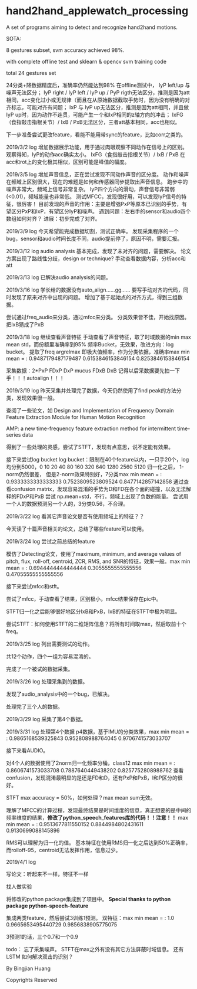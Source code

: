 # hand2hand_applewatch_processing

A set of programs aiming to detect and recognize hand2hand motions.

SOTA:

8 gestures subset, svm accuracy achieved 98%.

with complete offline test and sklearn & opencv svm training code

total 24 gestures set

24分类+降数据精度后，准确率仍然能达到98%
在offline测试中，
IyP left/up 与 噪声无法区分；
IyP right / IyP left / IyP up / PyP rigth无法区分，推测是因为att相同，acc变化过小或无规律（而且在从原始数据截取手势时，因为没有明确的对齐标志，可能对齐有问题；
IxP 与 IyP up无法区分，推测是因为att相同，并且做IyP up时，因为动作不连贯，可能产生一个和IxP相同的z轴方向的冲击；
IxFG（食指敲击指根关节）/ IxB / PxB无法区分，三者att基本相同，acc也相似。

下一步准备尝试更改feature，看能不能用带sync的feature，比如corr之类的。

2019/3/2 log
增加数据展示功能，用于通过肉眼观察不同动作在信号上的区别。
观察得知，IyP的动作acc确实太小。
IxFG（食指敲击指根关节）/ IxB / PxB 在acc和rot上的变化极其相似，区别可能是峰值的幅度。

2019/3/5 log
增加声音信息，正在尝试发现不同动作声音的区分度。
动作和噪声在频域上区别很大，现在的难题是如何和传感器同步提取出声音信息。
跑步中的噪声非常大，频域上信号非常复杂。
IyP四个方向的滑动，声音信号非常弱(<0.01)，频域能量也非常低。
测试MFCC，发现很好用，可以发现IyP信号的特征，很厉害！
目前发现的声音的作用：主要是增强PxP等原本已识别的手势，有望区分PxP和IxP，有望区分IyP和噪声。
遇到问题：左右手的sensor和audio四个数组如何对齐？
进展：初步完成了对齐。

2019/3/9 log
今天希望能完成数据切割，测试正确率。
发现采集程序的一个bug，sensor和audio时间长度不同，audio提前停了，原因不明，需要汇报。

2019/3/12 log
audio analysis 基本完成，发现了未对齐的问题，需要解决。
论文方案出现了路线性分歧，design or technique?
手动查看数据内容，分析acc和att

2019/3/13 log
已解决audio analysis的问题。

2019/3/16 log
学长给的数据没有auto_align……gg……
要写手动对齐的代码，同时发现了原来对齐中出现的问题。
增加了基于起始点的对齐方式，得到三组数据。

尝试通过freq_audio来分类，通过mfcc来分类。
分类效果皆不佳，开始找原因。
把IxB猜成了PxB

2019/3/18 log
继续查看声音特征
手动查看了声音特征，取了时域数据的min max mean std，而份额里准确率到95%
频率Bucket，无效果，改进方向：log bucket。
提取了freq argrelmax 即极大值频率，作为分类依据，准确率max min mean = : 0.9487179487179487 0.6153846153846154 0.8253846153846154

采集数据：2*PxP FDxP DxP mucus FDxB DxB
记得以后采数据要先拍一下手！！！autoalign！！！

2019/3/19 log
昨天采集并处理完了数据，今天仍然使用了find peak的方法分类，发现效果很一般。

查阅了一些论文，如
Design and Implementation of Frequency Domain Feature Extraction Module for Human Motion Recognition

AMP: a new time-frequency feature extraction method for intermittent time-series data

得到了一些处理的灵感，尝试了STFT，发现有点意思，说不定能有效果。

接下来尝试log bucket
log bucket：限制在40个feature以内，一只手20个，log均分到5000，0 10 20 40 80 160 320 640 1280 2560 5120
归一化之后，
1-norm仍然很差，
但是2-norm效果特别好，7分类max min mean = : 0.9333333333333333 0.7523809523809524 0.8477142857142858
通过查看confusion matrix，发现容易混淆的手势为D和FD在各个面的碰撞，以及无法解释的FDxP和PxB
尝试 np.mean+std，不行，频域上出现了负数的能量。
尝试用一个人的数据预测另一个人的，3分类0.56，不合理。

2019/3/22 log
看其它声音论文是否有使用频域上的特征？？

今天读了十篇声音相关的论文，总结了哪些feature可以使用。

2019/3/24 log
尝试之前总结的feature

模仿了Detecting论文，使用了maximum, minimum, and average values of pitch, flux, roll-off, centroid, ZCR, RMS, and SNR的特征，效果一般。max min mean = : 0.6944444444444444 0.3055555555555556 0.47055555555555556

接下来尝试mfcc和stft。

尝试了mfcc，手动查看了结果，区别极小，mfcc结果保存在pic中。

STFT归一化之后能够很好地区分IxB和PxB，IxB的特征在STFT中极为明显。

尝试STFT：如何使用STFT的二维矩阵信息？将所有时间取max，然后取前十个freq。

2019/3/25 log
列出需要测试的动作。

共12个动作，四个一组为容易混淆的。

完成了一个被试的数据采集。

2019/3/26 log
处理采集到的数据。

发现了audio_analysis中的一个bug，已解决。

处理完了三个人的数据。

2019/3/29 log
采集了第4个数据。

2019/3/31 log
处理第4个数据
p4数据，基于IMU的分类效果，max min mean = : 0.9865168539325843 0.952808988764045 0.9706741573033707

接下来看AUDIO。

对4个人的数据使用了2norm归一化频率分桶，class12 max min mean = : 0.8606741573033708 0.7887640449438202 0.8257752808988762
查看confusion，发现混淆最明显的是还是FD和D，还有PxP和PxB，I和P区分的很好。

STFT max accuracy = 50%，如何处理？max mean sum无效。

理解了MFCC的计算过程，发现最终结果是时间维度的信息，真正想要的是中间的频率维度的结果，**修改了python_speech_features库的代码！！注意！！**
max min mean = : 0.9513677811550152 0.8844984802431611 0.9130699088145896

RMS可以理解为归一化的值。
基本特征在使用RMS归一化之后达到50%正确率，而rolloff-95，centroid无法发挥作用，信息过少。

2019/4/1 log

写论文：听起来不一样，特征不一样

找人做实验

将修改的python package集成到了项目中。
**Special thanks to python package python-speech-feature**

集成两类feature，然后尝试3训练1预测。
双特征：max min mean = : 1.0 0.9665653495440729 0.9856838905775075

3预测1的话，三个0.7和一个0.9

todo：
忘了采集噪声。
STFT在max之外有没有其它方法屏蔽时域信息。
还有LSTM
如何解决双击的识别？

By Bingjian Huang

Copyrights Reserved